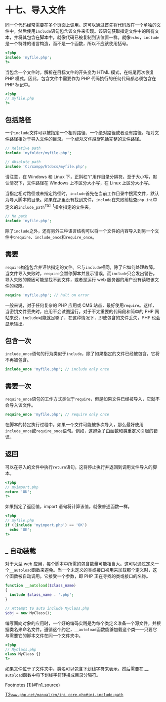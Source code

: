 # 十七、导入文件

同一个代码经常需要在多个页面上调用。这可以通过首先将代码放在一个单独的文件中，然后使用`include`语句包含该文件来实现。该语句获取指定文件中的所有文本，并将其包含在脚本中，就像代码已被复制到该位置一样。就像`echo`，`include`是一个特殊的语言构造，而不是一个函数，所以不应该使用括号。

```php
<?php
include 'myfile.php';
?>

```

当包含一个文件时，解析在目标文件的开头变为 HTML 模式，在结尾再次恢复 PHP 模式。因此，包含文件中需要作为 PHP 代码执行的任何代码都必须包含在 PHP 标记中。

```php
<?php
// myfile.php
?>

```

## 包括路径

一个`include`文件可以被指定一个相对路径、一个绝对路径或者没有路径。相对文件路径相对于导入文件的目录。一个*绝对文件路径*包括完整的文件路径。

```php
// Relative path
include 'myfolder/myfile.php';

// Absolute path
include 'C:/xampp/htdocs/myfile.php';

```

请注意，在 Windows 和 Linux 下，正斜杠“/”用作目录分隔符。至于大小写，默认情况下，文件路径在 Windows 上不区分大小写，在 Linux 上区分大小写。

当指定相对路径或未指定路径时，`include`首先在当前工作目录中搜索文件，默认为导入脚本的目录。如果在那里没有找到文件，`include`在失败前检查`php.ini`中定义的`include_path`<sup>T5】1</sup>指令指定的文件夹。

```php
// No path
include 'myfile.php';

```

除了`include`之外，还有另外三种语言结构可以将一个文件的内容导入到另一个文件中:`require`、`include_once`和`require_once`。

## 需要

`require`构造包含并评估指定的文件。它与`include`相同，除了它如何处理故障。当文件导入失败时，`require`会暂停脚本并显示错误，而`include`只会发出警告。导入失败的原因可能是找不到文件，或者是运行 web 服务器的用户没有读取该文件的权限。

```php
require 'myfile.php'; // halt on error

```

一般来说，对于任何复杂的 PHP 应用或 CMS 站点，最好使用`require`。这样，当密钥文件丢失时，应用不会试图运行。对于不太重要的代码段和简单的 PHP 网站来说，`include`可能就足够了，在这种情况下，即使包含的文件丢失，PHP 也会显示输出。

## 包含一次

`include_once`语句的行为类似于`include`，除了如果指定的文件已经被包含，它将不再被包含。

```php
include_once 'myfile.php'; // include only once

```

## 需要一次

`require_once`语句的工作方式类似于`require`，但是如果文件已经被导入，它就不会导入该文件。

```php
require_once 'myfile.php'; // require only once

```

在脚本的特定执行过程中，如果一个文件可能被多次导入，那么最好使用`include_once`或`require_once`语句。例如，这避免了由函数和类重定义引起的错误。

## 返回

可以在导入的文件中执行`return`语句。这将停止执行并返回到调用文件导入的脚本。

```php
<?php
// myimport.php
return 'OK';
?>

```

如果指定了返回值，import 语句将计算该值，就像普通函数一样。

```php
<?php
// myfile.php
if ((include 'myimport.php') == 'OK')
  echo 'OK';
?>

```

## _ 自动装载

对于大型 web 应用，每个脚本中所需的包含数量可能相当大。这可以通过定义一个`__autoload`函数来避免。当一个未定义的类或接口被用来加载那个定义时，这个函数被自动调用。它接受一个参数，即 PHP 正在寻找的类或接口的名称。

```php
function __autoload($class_name)
{
  include $class_name . '.php';
}

// Attempt to auto include MyClass.php
$obj = new MyClass();

```

编写面向对象的应用时，一个好的编码实践是为每个类定义准备一个源文件，并根据类名来命名文件。遵循这个约定，`__autoload`函数能够加载这个类——只要它与需要它的脚本文件在同一个文件夹中。

```php
<?php
// MyClass.php
class MyClass {}
?>

```

如果文件位于子文件夹中，类名可以包含下划线字符来表示。然后需要在 *__* `autoload`函数中将下划线字符转换成目录分隔符。

<aside aria-label="Footnotes" class="FootnoteSection" epub:type="footnotes">Footnotes [1](#Fn1_source)

[T2`www.php.net/manual/en/ini.core.php#ini.include-path`](http://www.php.net/manual/en/ini.core.php%2523ini.include-path)

 </aside>